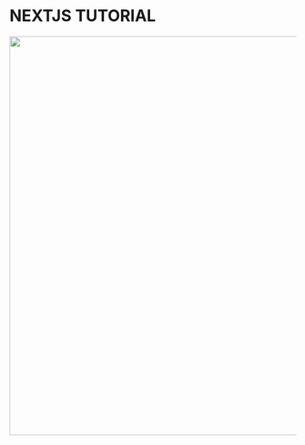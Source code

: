 <h1>NEXTJS TUTORIAL</h1>
<img src="https://github.com/user-attachments/assets/c8c95cdb-8f8b-4c2e-9846-5dc7257442ad" width=1000px height=700px/>
